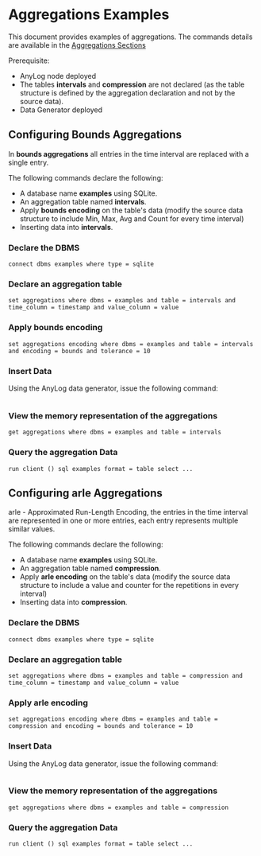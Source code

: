 # Aggregations Examples

This document provides examples of aggregations. The commands details are available in the [Aggregations Sections](../aggregations.md)

Prerequisite: 
* AnyLog node deployed
* The tables **intervals** and **compression** are not declared (as the table structure is defined by the aggregation declaration and not by the source data).
* Data Generator deployed

## Configuring Bounds Aggregations

In **bounds aggregations** all entries in the time interval are replaced with a single entry.

The following commands declare the following:

* A database name **examples** using SQLite.
* An aggregation table named **intervals**.
* Apply **bounds encoding** on the table's data (modify the source data structure to include Min, Max, Avg and Count for every time interval)
* Inserting data into **intervals**.

### Declare the DBMS

```anylog
connect dbms examples where type = sqlite
```

### Declare an aggregation table

```anylog
set aggregations where dbms = examples and table = intervals and time_column = timestamp and value_column = value
```

### Apply bounds encoding

```anylog
set aggregations encoding where dbms = examples and table = intervals and encoding = bounds and tolerance = 10
```

### Insert Data

Using the AnyLog data generator, issue the following command:

```anylog

```

### View the memory representation of the aggregations

```anylog
get aggregations where dbms = examples and table = intervals
```

### Query the aggregation Data

```anylog
run client () sql examples format = table select ... 
```


## Configuring arle Aggregations

arle - Approximated Run-Length Encoding, the entries in the time interval are represented in one or more entries, each entry represents multiple similar values. 

The following commands declare the following:

* A database name **examples** using SQLite.
* An aggregation table named **compression**.
* Apply **arle encoding** on the table's data (modify the source data structure to include a value and counter for the repetitions in every interval)
* Inserting data into **compression**.

### Declare the DBMS

```anylog
connect dbms examples where type = sqlite
```

### Declare an aggregation table

```anylog
set aggregations where dbms = examples and table = compression and time_column = timestamp and value_column = value
```

### Apply arle encoding

```anylog
set aggregations encoding where dbms = examples and table = compression and encoding = bounds and tolerance = 10
```


### Insert Data

Using the AnyLog data generator, issue the following command:

```anylog

```

### View the memory representation of the aggregations

```anylog
get aggregations where dbms = examples and table = compression
```

### Query the aggregation Data

```anylog
run client () sql examples format = table select ... 
```